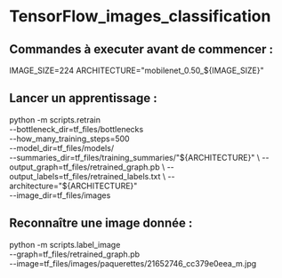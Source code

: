 # TensorFlow_images_classification

## Commandes à executer avant de commencer :

IMAGE_SIZE=224
ARCHITECTURE="mobilenet_0.50_${IMAGE_SIZE}"

## Lancer un apprentissage : 

python -m scripts.retrain \
  --bottleneck_dir=tf_files/bottlenecks \
  --how_many_training_steps=500 \
  --model_dir=tf_files/models/ \
  --summaries_dir=tf_files/training_summaries/"${ARCHITECTURE}" \
  --output_graph=tf_files/retrained_graph.pb \
  --output_labels=tf_files/retrained_labels.txt \
  --architecture="${ARCHITECTURE}" \
  --image_dir=tf_files/images

## Reconnaître une image donnée :

python -m scripts.label_image \
    --graph=tf_files/retrained_graph.pb  \
    --image=tf_files/images/paquerettes/21652746_cc379e0eea_m.jpg

